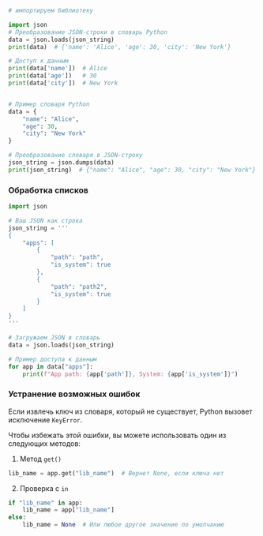 ```python
# импортируем библиотеку

import json
# Преобразование JSON-строки в словарь Python
data = json.loads(json_string)
print(data)  # {'name': 'Alice', 'age': 30, 'city': 'New York'}

# Доступ к данным
print(data['name'])  # Alice
print(data['age'])   # 30
print(data['city'])  # New York


# Пример словаря Python
data = {
    "name": "Alice",
    "age": 30,
    "city": "New York"
}

# Преобразование словаря в JSON-строку
json_string = json.dumps(data)
print(json_string)  # {"name": "Alice", "age": 30, "city": "New York"}
```

### Обработка списков

```python
import json

# Ваш JSON как строка
json_string = '''
{
    "apps": [
        {
            "path": "path",
            "is_system": true
        },
        {
            "path": "path2",
            "is_system": true
        }
    ]
}
'''

# Загружаем JSON в словарь
data = json.loads(json_string)

# Пример доступа к данным
for app in data["apps"]:
    print(f"App path: {app['path']}, System: {app['is_system']}")
```

### Устранение возможных ошибок 
Если извлечь ключ из словаря, который не существует, Python вызовет исключение `KeyError`.

Чтобы избежать этой ошибки, вы можете использовать один из следующих методов:

1. Метод `get()`
```python
lib_name = app.get("lib_name")  # Вернет None, если ключа нет
```

2. Проверка с `in`
```python
if "lib_name" in app:
    lib_name = app["lib_name"]
else:
    lib_name = None  # Или любое другое значение по умолчанию
```

